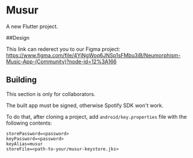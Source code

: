 # Musur

A new Flutter project.

##Design 

This link can rederect you to our Figma project: 
https://www.figma.com/file/4YjNgWoq6JNSp1sFMbu3iB/Neumorphism-Music-App-(Community)?node-id=12%3A166

## Building

This section is only for collaborators.

The built app must be signed, otherwise Spotify SDK won't work.

To do that, after cloning a project, add `android/key.properties` file with the
following contents:



```
storePassword=<password>
keyPassword=<password>
keyAlias=musur
storeFile=<path-to-your/musur-keystore.jks>
```
